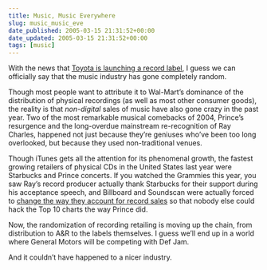 ```yaml
---
title: Music, Music Everywhere
slug: music_music_eve
date_published: 2005-03-15 21:31:52+00:00
date_updated: 2005-03-15 21:31:52+00:00
tags: [music]
---
```

With the news that [Toyota is launching a record label](http://www.scottandrew.com/main/entries/001226), I guess we can officially say that the music industry has gone completely random.

Though most people want to attribute it to Wal-Mart’s dominance of the distribution of physical recordings (as well as most other consumer goods), the reality is that *non-digital* sales of music have also gone crazy in the past year. Two of the most remarkable musical comebacks of 2004, Prince’s resurgence and the long-overdue mainstream re-recognition of Ray Charles, happened not just because they’re geniuses who’ve been too long overlooked, but because they used non-traditional venues.

Though iTunes gets all the attention for its phenomenal growth, the fastest growing retailers of physical CDs in the United States last year were Starbucks and Prince concerts. If you watched the Grammies this year, you saw Ray’s record producer actually thank Starbucks for their support during his acceptance speech, and Billboard and Soundscan were actually forced to [change the way they account for record sales](http://www.mtv.com/news/articles/1488027/20040528/story.jhtml) so that nobody else could hack the Top 10 charts the way Prince did.

Now, the randomization of recording retailing is moving up the chain, from distribution to A&R to the labels themselves. I guess we’ll end up in a world where General Motors will be competing with Def Jam.

And it couldn’t have happened to a nicer industry.
